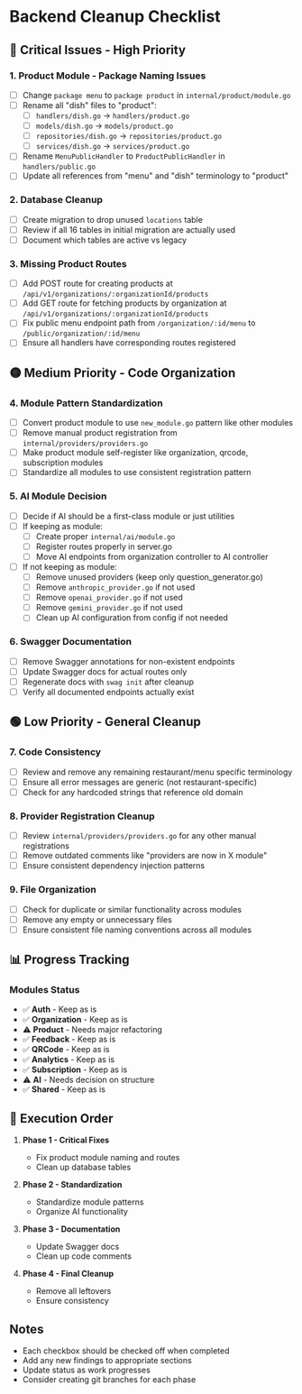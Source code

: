 # Backend Cleanup Checklist

## 🔴 Critical Issues - High Priority

### 1. Product Module - Package Naming Issues
- [ ] Change `package menu` to `package product` in `internal/product/module.go`
- [ ] Rename all "dish" files to "product":
  - [ ] `handlers/dish.go` → `handlers/product.go`
  - [ ] `models/dish.go` → `models/product.go`
  - [ ] `repositories/dish.go` → `repositories/product.go`
  - [ ] `services/dish.go` → `services/product.go`
- [ ] Rename `MenuPublicHandler` to `ProductPublicHandler` in `handlers/public.go`
- [ ] Update all references from "menu" and "dish" terminology to "product"

### 2. Database Cleanup
- [ ] Create migration to drop unused `locations` table
- [ ] Review if all 16 tables in initial migration are actually used
- [ ] Document which tables are active vs legacy

### 3. Missing Product Routes
- [ ] Add POST route for creating products at `/api/v1/organizations/:organizationId/products`
- [ ] Add GET route for fetching products by organization at `/api/v1/organizations/:organizationId/products`
- [ ] Fix public menu endpoint path from `/organization/:id/menu` to `/public/organization/:id/menu`
- [ ] Ensure all handlers have corresponding routes registered

## 🟡 Medium Priority - Code Organization

### 4. Module Pattern Standardization
- [ ] Convert product module to use `new_module.go` pattern like other modules
- [ ] Remove manual product registration from `internal/providers/providers.go`
- [ ] Make product module self-register like organization, qrcode, subscription modules
- [ ] Standardize all modules to use consistent registration pattern

### 5. AI Module Decision
- [ ] Decide if AI should be a first-class module or just utilities
- [ ] If keeping as module:
  - [ ] Create proper `internal/ai/module.go`
  - [ ] Register routes properly in server.go
  - [ ] Move AI endpoints from organization controller to AI controller
- [ ] If not keeping as module:
  - [ ] Remove unused providers (keep only question_generator.go)
  - [ ] Remove `anthropic_provider.go` if not used
  - [ ] Remove `openai_provider.go` if not used
  - [ ] Remove `gemini_provider.go` if not used
  - [ ] Clean up AI configuration from config if not needed

### 6. Swagger Documentation
- [ ] Remove Swagger annotations for non-existent endpoints
- [ ] Update Swagger docs for actual routes only
- [ ] Regenerate docs with `swag init` after cleanup
- [ ] Verify all documented endpoints actually exist

## 🟢 Low Priority - General Cleanup

### 7. Code Consistency
- [ ] Review and remove any remaining restaurant/menu specific terminology
- [ ] Ensure all error messages are generic (not restaurant-specific)
- [ ] Check for any hardcoded strings that reference old domain

### 8. Provider Registration Cleanup
- [ ] Review `internal/providers/providers.go` for any other manual registrations
- [ ] Remove outdated comments like "providers are now in X module"
- [ ] Ensure consistent dependency injection patterns

### 9. File Organization
- [ ] Check for duplicate or similar functionality across modules
- [ ] Remove any empty or unnecessary files
- [ ] Ensure consistent file naming conventions across all modules

## 📊 Progress Tracking

### Modules Status
- ✅ **Auth** - Keep as is
- ✅ **Organization** - Keep as is
- ⚠️ **Product** - Needs major refactoring
- ✅ **Feedback** - Keep as is
- ✅ **QRCode** - Keep as is
- ✅ **Analytics** - Keep as is
- ✅ **Subscription** - Keep as is
- ⚠️ **AI** - Needs decision on structure
- ✅ **Shared** - Keep as is

## 🚀 Execution Order

1. **Phase 1 - Critical Fixes**
   - Fix product module naming and routes
   - Clean up database tables

2. **Phase 2 - Standardization**
   - Standardize module patterns
   - Organize AI functionality

3. **Phase 3 - Documentation**
   - Update Swagger docs
   - Clean up code comments

4. **Phase 4 - Final Cleanup**
   - Remove all leftovers
   - Ensure consistency

## Notes

- Each checkbox should be checked off when completed
- Add any new findings to appropriate sections
- Update status as work progresses
- Consider creating git branches for each phase